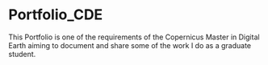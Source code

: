 # Portfolio_CDE
 This Portfolio is one of the requirements of the Copernicus Master in Digital Earth aiming to document and share some of the work I do as a graduate student. 
